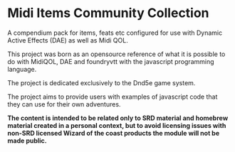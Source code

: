 # Midi Items Community Collection

A compendium pack for items, feats etc configured for use with Dynamic Active Effects (DAE) as well as Midi QOL.

This project was born as an opensource reference of what it is possible to do with MidiQOL, DAE and foundryvtt with the javascript programming language.

The project is dedicated exclusively to the Dnd5e game system.

The project aims to provide users with examples of javascript code that they can use for their own adventures.

**The content is intended to be related only to SRD material and homebrew material created in a personal context, but to avoid licensing issues with non-SRD licensed Wizard of the coast products the module will not be made public.**
